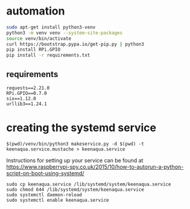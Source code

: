 # automation

```bash
sudo apt-get install python3-venv
python3 -m venv venv --system-site-packages
source venv/bin/activate
curl https://bootstrap.pypa.io/get-pip.py | python3 
pip install RPi.GPIO
pip install -r requirements.txt
```


## requirements
```
requests==2.21.0
RPi.GPIO==0.7.0
six==1.12.0
urllib3==1.24.1
```

# creating the systemd service
```
$(pwd)/venv/bin/python3 makeservice.py -d $(pwd) -t keenaqua.service.mustache > keenaqua.service
```

Instructions for setting up your service can be found at https://www.raspberrypi-spy.co.uk/2015/10/how-to-autorun-a-python-script-on-boot-using-systemd/

```
sudo cp keenaqua.service /lib/systemd/system/keenaqua.service
sudo chmod 644 /lib/systemd/system/keenaqua.service
sudo systemctl daemon-reload
sudo systemctl enable keenaqua.service
```
